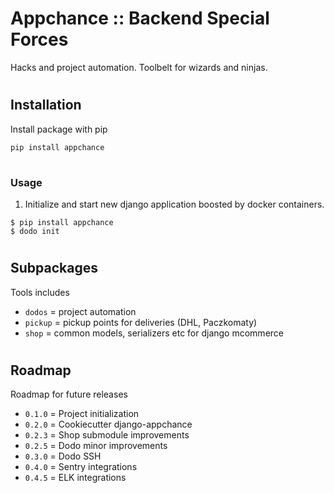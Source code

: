 # Appchance :: Backend Special Forces

Hacks and project automation. Toolbelt for wizards and ninjas.

#
## Installation
Install package with pip

    pip install appchance

#
### Usage
1. Initialize and start new django application boosted by docker containers.
```
$ pip install appchance
$ dodo init
```

#
## Subpackages
Tools includes

- `dodos` = project automation
- `pickup` = pickup points for deliveries (DHL, Paczkomaty)
- `shop` = common models, serializers etc for django mcommerce

#
## Roadmap
Roadmap for future releases

* `0.1.0` = Project initialization
* `0.2.0` = Cookiecutter django-appchance
* `0.2.3` = Shop submodule improvements
* `0.2.5` = Dodo minor improvements
* `0.3.0` = Dodo SSH
* `0.4.0` = Sentry integrations
* `0.4.5` = ELK integrations
